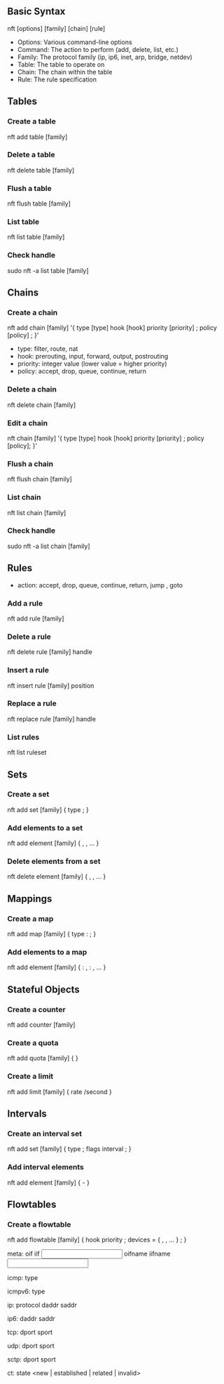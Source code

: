 ## Basic Syntax
nft [options] <command> [family] <table> [chain] [rule]

- Options: Various command-line options
- Command: The action to perform (add, delete, list, etc.)
- Family: The protocol family (ip, ip6, inet, arp, bridge, netdev)
- Table: The table to operate on
- Chain: The chain within the table
- Rule: The rule specification

## Tables

### Create a table
nft add table [family] <table-name>

### Delete a table
nft delete table [family] <table-name>

### Flush a table 
nft flush table [family] <table-name>

### List table
nft list table [family] <table-name>

### Check handle
sudo nft -a list table [family] <table-name>


## Chains

### Create a chain
nft add chain [family] <table-name> <chain-name> '{ type [type] hook [hook] priority [priority] \; policy [policy] \; }'

- type: filter, route, nat
- hook: prerouting, input, forward, output, postrouting
- priority: integer value (lower value = higher priority)
- policy: accept, drop, queue, continue, return

### Delete a chain
nft delete chain [family] <table-name> <chain-name>

### Edit a chain
nft chain [family] <table-name> <chain-name> '{ type [type] hook [hook] priority [priority] \; policy [policy]; }'

### Flush a chain 
nft flush chain [family] <table-name> <chain-name>

### List chain
nft list chain [family] <table-name> <chain-name>

### Check handle
sudo nft -a list chain [family] <table-name> <chain-name>

## Rules

- action: accept, drop, queue, continue, return, jump <chain-name>, goto <chain-name>

### Add a rule
nft add rule [family] <table-name> <chain-name> <match-criteria> <action>

### Delete a rule
nft delete rule [family] <table-name> <chain-name> handle <handle-number>

### Insert a rule
nft insert rule [family] <table-name> <chain-name> position <position-number> <match-criteria> <action>

### Replace a rule
nft replace rule [family] <table-name> <chain-name> handle <handle-number> <new-rule>

### List rules
nft list ruleset

## Sets

### Create a set
nft add set [family] <table-name> <set-name> { type <type> \; }

### Add elements to a set
nft add element [family] <table-name> <set-name> { <element1>, <element2>, ... }

### Delete elements from a set
nft delete element [family] <table-name> <set-name> { <element1>, <element2>, ... }

## Mappings

### Create a map
nft add map [family] <table-name> <map-name> { type <key-type> : <data-type> \; }

### Add elements to a map
nft add element [family] <table-name> <map-name> { <key1> : <value1>, <key2> : <value2>, ... }

## Stateful Objects

### Create a counter
nft add counter [family] <table-name> <counter-name>

### Create a quota
nft add quota [family] <table-name> <quota-name> { <bytes> <direction> }

### Create a limit
nft add limit [family] <table-name> <limit-name> { rate <rate> /second }

## Intervals

### Create an interval set
nft add set [family] <table-name> <set-name> { type <type> \; flags interval \; }

### Add interval elements
nft add element [family] <table-name> <set-name> { <start>-<end> }

## Flowtables

### Create a flowtable
nft add flowtable [family] <table-name> <flowtable-name> { hook <hook> priority <priority> \; devices = { <dev1>, <dev2>, ... } \; }



meta:
  oif <output interface INDEX>
  iif <input interface INDEX>
  oifname <output interface NAME>
  iifname <input interface NAME>

icmp:
  type <icmp type>

icmpv6:
  type <icmpv6 type>

ip:
  protocol <protocol>
  daddr <destination address>
  saddr <source address>

ip6:
  daddr <destination address>
  saddr <source address>

tcp:
  dport <destination port>
  sport <source port>

udp:
  dport <destination port>
  sport <source port>

sctp:
  dport <destination port>
  sport <source port>

ct:
  state <new | established | related | invalid>
